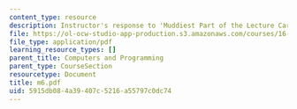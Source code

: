 ```yaml
---
content_type: resource
description: Instructor's response to 'Muddiest Part of the Lecture Cards'.
file: https://ol-ocw-studio-app-production.s3.amazonaws.com/courses/16-01-unified-engineering-i-ii-iii-iv-fall-2005-spring-2006/5915db084a39407c5216a55797c0dc74_m6.pdf
file_type: application/pdf
learning_resource_types: []
parent_title: Computers and Programming
parent_type: CourseSection
resourcetype: Document
title: m6.pdf
uid: 5915db08-4a39-407c-5216-a55797c0dc74
---
```

